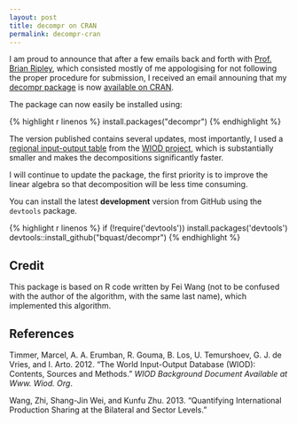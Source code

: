 ```yaml
---
layout: post
title: decompr on CRAN
permalink: decompr-cran
---
```


I am proud to announce that after a few emails back and forth with [Prof. Brian Ripley](http://en.wikipedia.org/wiki/Brian_D._Ripley), which consisted mostly of me appologising for not following the proper procedure for submission, I received an email announing that my [decompr package](http://qua.st/decompr) is now [available on CRAN](http://cran.r-project.org/web/packages/decompr/index.html).

The package can now easily be installed using:

{% highlight r linenos %}
install.packages("decompr")
{% endhighlight %}

The version published contains several updates, most importantly, I used a [regional input-output table](http://www.wiod.org/new_site/database/riots.htm) from the [WIOD project](http://www.wiod.org/), which is substantially smaller and makes the decompositions significantly faster.

I will continue to update the package, the first priority is to improve the linear algebra so that decomposition will be less time consuming.

You can install the latest **development** version from GitHub using the `devtools` package.

{% highlight r linenos %}
if (!require('devtools')) install.packages('devtools')
devtools::install_github("bquast/decompr")
{% endhighlight %}


Credit
------

This package is based on R code written by Fei Wang (not to be confused with the author of the algorithm, with the same last name), which implemented this algorithm.

References
----------

Timmer, Marcel, A. A. Erumban, R. Gouma, B. Los, U. Temurshoev, G. J. de Vries, and I. Arto. 2012. “The World Input-Output Database (WIOD): Contents, Sources and Methods.” *WIOD Background Document Available at Www. Wiod. Org*.

Wang, Zhi, Shang-Jin Wei, and Kunfu Zhu. 2013. “Quantifying International Production Sharing at the Bilateral and Sector Levels.”
